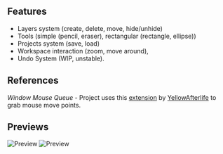 ## Features
* Layers system (create, delete, move, hide/unhide)
* Tools (simple (pencil, eraser), rectangular (rectangle, ellipse))
* Projects system (save, load)
* Workspace interaction (zoom, move around), 
* Undo System (WIP, unstable).

## References
_Window Mouse Queue_ - Project uses this [extension](https://github.com/YAL-GameMaker/window_mouse_queue) by [YellowAfterlife](https://github.com/YellowAfterlife) to grab mouse move points.

## Previews
![Preview](/previews/default.png)
![Preview](/previews/rectangular.png)
